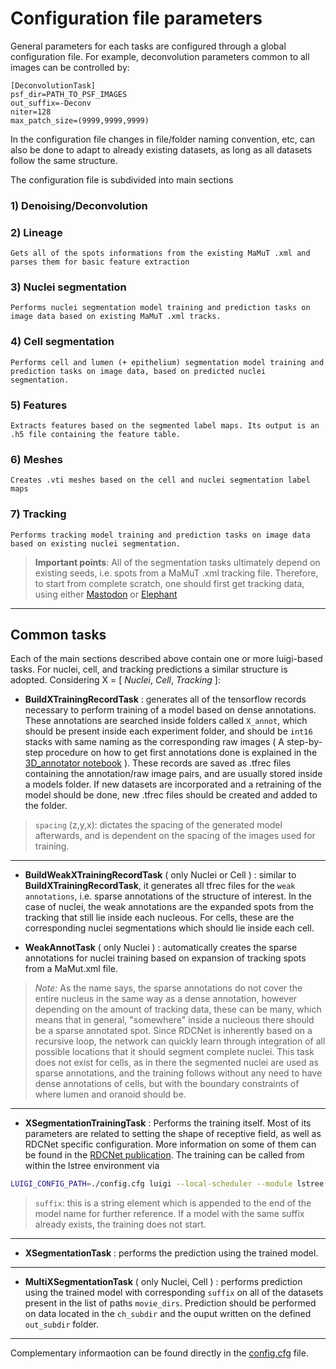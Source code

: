 # Configuration file parameters

General parameters for each tasks are configured through a global configuration file. For example, deconvolution parameters common to all images can be controlled by:

```
[DeconvolutionTask]
psf_dir=PATH_TO_PSF_IMAGES
out_suffix=-Deconv
niter=128
max_patch_size=(9999,9999,9999)
```

In the configuration file changes in file/folder naming convention, etc, can also be done to adapt to already existing datasets, as long as all datasets follow the same structure.

The configuration file is subdivided into main sections


### **1) Denoising/Deconvolution**
### **2) Lineage**
    Gets all of the spots informations from the existing MaMuT .xml and parses them for basic feature extraction 
### **3) Nuclei segmentation**
    Performs nuclei segmentation model training and prediction tasks on image data based on existing MaMuT .xml tracks.
### **4) Cell segmentation**
    Performs cell and lumen (+ epithelium) segmentation model training and prediction tasks on image data, based on predicted nuclei segmentation.
### **5) Features**
    Extracts features based on the segmented label maps. Its output is an .h5 file containing the feature table.
### **6) Meshes**
    Creates .vti meshes based on the cell and nuclei segmentation label maps
### **7) Tracking**
    Performs tracking model training and prediction tasks on image data based on existing nuclei segmentation.




> **Important points**: All of the segmentation tasks ultimately depend on existing seeds, i.e. spots from a MaMuT .xml tracking file. Therefore, to start from complete scratch, one should first get tracking data, using either [Mastodon](https://github.com/mastodon-sc/mastodon) or [Elephant](https://elephant-track.github.io/#/v0.3/)
---

## Common tasks
Each of the main sections described above contain one or more luigi-based tasks. For nuclei, cell, and tracking predictions a similar structure is adopted. Considering X = [ *Nuclei*, *Cell*, *Tracking* ]:

- **BuildXTrainingRecordTask** : generates all of the tensorflow records necessary to perform training of a model based on dense annotations. These annotations are searched inside folders called `X_annot`, which should be present inside each experiment folder, and should be `int16` stacks with same naming as the corresponding raw images ( A step-by-step procedure on how to get first annotations done is explained in the [3D_annotator notebook](/notebooks/3D_annotator.ipynb) ). These records are saved as .tfrec files containing the annotation/raw image pairs, and are usually stored inside a models folder. If new datasets are incorporated and a retraining of the model should be done, new .tfrec files should be created and added to the folder. 
<!-- >`training_base_dir`: path to where all `.tfrec` files and models are going to be saved
>`ch_subdir`: the subdirectory where  -->
>`spacing` (z,y,x): dictates the spacing of the generated model afterwards, and is dependent on the spacing of the images used for training.
---

- **BuildWeakXTrainingRecordTask** ( only Nuclei or Cell ) : similar to  **BuildXTrainingRecordTask**, it generates all tfrec files for the `weak annotations`, i.e. sparse annotations of the structure of interest. In the case of nuclei, the weak annotations are the expanded spots from the tracking that still lie inside each nucleous. For cells, these are the corresponding nuclei segmentations which should lie inside each cell.

- **WeakAnnotTask** ( only Nuclei ) : automatically creates the sparse annotations for nuclei training based on expansion of tracking spots from a MaMut.xml file. 
>*Note:* As the name says, the sparse annotations do not cover the entire nucleus in the same way as a dense annotation, however depending on the amount of tracking data, these can be many, which means that in general, "somewhere" inside a nucleous there should be a sparse annotated spot. Since RDCNet is inherently based on a recursive loop, the network can quickly learn through integration of all possible locations that it should segment complete nuclei. This task does not exist for cells, as in there the segmented nuclei are used as sparse annotations, and the training follows without any need to have dense annotations of cells, but with the boundary constraints of where lumen and oranoid should be.
---

- **XSegmentationTrainingTask** : Performs the training itself. Most of its parameters are related to setting the shape of receptive field, as well as RDCNet specific configuration. More information on some of them can be found in the [RDCNet publication](https://arxiv.org/abs/2010.00991). The training can be called from within the lstree environment via

```bash
LUIGI_CONFIG_PATH=./config.cfg luigi --local-scheduler --module lstree MultiAggregateFeaturesTask

```
>`suffix`: this is a string element which is appended to the end of the model name for further reference. If a model with the same suffix already exists, the training does not start.
---
- **XSegmentationTask** : performs the prediction using the trained model.
---
- **MultiXSegmentationTask** ( only Nuclei, Cell ) : performs prediction using the trained model with corresponding `suffix` on all of the datasets present in the list of paths `movie_dirs`. Prediction should be performed on data located in the `ch_subdir` and the ouput written on the defined `out_subdir` folder.
---


Complementary informaotion can be found directly in the [config.cfg](./config.cfg) file.
<!-- Add all of the other tasks! -->